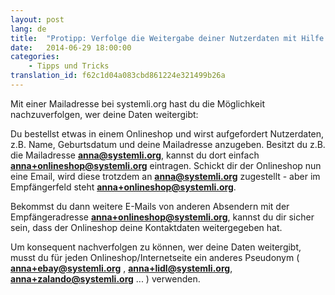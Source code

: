 ```yaml
---
layout: post
lang: de
title:  "Protipp: Verfolge die Weitergabe deiner Nutzerdaten mit Hilfe deiner E-Mailadresse"
date:   2014-06-29 18:00:00
categories:
    - Tipps und Tricks
translation_id: f62c1d04a083cbd861224e321499b26a
---
```

Mit einer Mailadresse bei systemli.org hast du die Möglichkeit nachzuverfolgen, wer deine Daten weitergibt:

Du bestellst etwas in einem Onlineshop und wirst aufgefordert Nutzerdaten, z.B. Name, Geburtsdatum und deine Mailadresse anzugeben.
Besitzt du  z.B. die Mailadresse **anna@systemli.org**, kannst du dort einfach **anna+onlineshop@systemli.org** eintragen.
Schickt dir der Onlineshop nun eine Email, wird diese trotzdem an **anna@systemli.org** zugestellt - aber im Empfängerfeld steht **anna+onlineshop@systemli.org**.

Bekommst du dann weitere E-Mails von anderen Absendern mit der Empfängeradresse **anna+onlineshop@systemli.org**, kannst du dir sicher sein, dass der Onlineshop deine Kontaktdaten weitergegeben hat.

Um konsequent nachverfolgen zu können, wer deine Daten weitergibt, musst du für jeden Onlineshop/Internetseite ein anderes Pseudonym ( **anna+ebay@systemli.org** , **anna+lidl@systemli.org**, **anna+zalando@systemli.org** ... ) verwenden.

